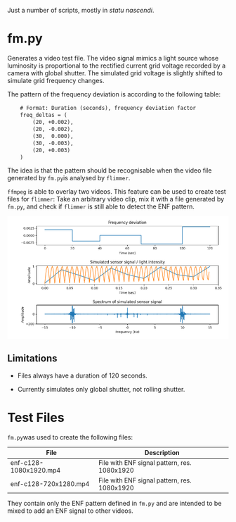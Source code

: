 Just a number of scripts, mostly in *statu nascendi*.

# fm.py

Generates a video test file. The video signal mimics a light source whose
luminosity is proportional to the rectified current grid voltage recorded by a
camera with global shutter. The simulated grid voltage is slightly shifted to
simulate grid frequency changes.

The pattern of the frequency deviation is according to the following table:

```
    # Format: Duration (seconds), frequency deviation factor
    freq_deltas = (
        (20, +0.002),
        (20, -0.002),
        (30,  0.000),
        (30, -0.003),
        (20, +0.003)
    )
```

The idea is that the pattern should be recognisable when the video file
generated by `fm.py`is analysed by `flimmer`.

`ffmpeg` is able to overlay two videos. This feature can be used to create
test files for `flimmer`: Take an arbitrary video clip, mix it with a file
generated by `fm.py`, and check if `flimmer` is still able to detect the ENF
pattern.

![Signal generated by fm.py](../images/fm_signal_sim.png)


## Limitations

- Files always have a duration of 120 seconds.

- Currently simulates only global shutter, not rolling shutter.

# Test Files

`fm.py`was used to create the following files:

| File                   | Description                                  |
|------------------------|----------------------------------------------|
| enf-c128-1080x1920.mp4 | File with ENF signal pattern, res. 1080x1920 |
| enf-c128-720x1280.mp4  | File with ENF signal pattern, res. 1080x1920 |

They contain only the ENF pattern defined in `fm.py` and are intended to be
mixed to add an ENF signal to other videos.
